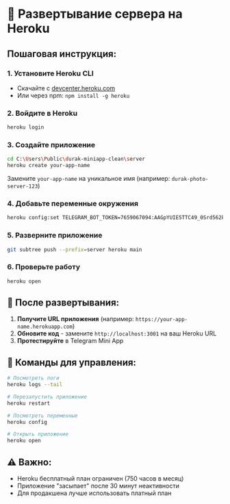 # 🚀 Развертывание сервера на Heroku

## Пошаговая инструкция:

### 1. Установите Heroku CLI
- Скачайте с [devcenter.heroku.com](https://devcenter.heroku.com/articles/heroku-cli)
- Или через npm: `npm install -g heroku`

### 2. Войдите в Heroku
```bash
heroku login
```

### 3. Создайте приложение
```bash
cd C:\Users\Public\durak-miniapp-clean\server
heroku create your-app-name
```
Замените `your-app-name` на уникальное имя (например: `durak-photo-server-123`)

### 4. Добавьте переменные окружения
```bash
heroku config:set TELEGRAM_BOT_TOKEN=7659067094:AAGpYUIE5TTC49_0Srd562k-3Ax1ZgbHRoo
```

### 5. Разверните приложение
```bash
git subtree push --prefix=server heroku main
```

### 6. Проверьте работу
```bash
heroku open
```

## 🔧 После развертывания:

1. **Получите URL приложения** (например: `https://your-app-name.herokuapp.com`)
2. **Обновите код** - замените `http://localhost:3001` на ваш Heroku URL
3. **Протестируйте** в Telegram Mini App

## 📝 Команды для управления:

```bash
# Посмотреть логи
heroku logs --tail

# Перезапустить приложение
heroku restart

# Посмотреть переменные
heroku config

# Открыть приложение
heroku open
```

## ⚠️ Важно:
- Heroku бесплатный план ограничен (750 часов в месяц)
- Приложение "засыпает" после 30 минут неактивности
- Для продакшена лучше использовать платный план

